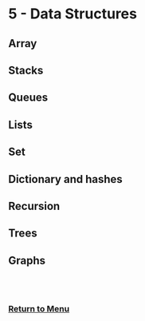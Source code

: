 # 5 - Data Structures

## Array

## Stacks

## Queues

## Lists

## Set

## Dictionary and hashes

## Recursion

## Trees

## Graphs




<br><br>

### [Return to Menu](../../README.md)
